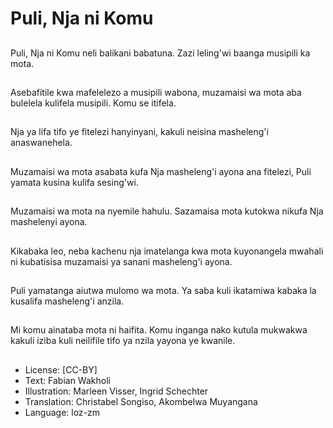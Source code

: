 # Puli, Nja ni Komu

##
Puli, Nja ni Komu neli balikani babatuna. Zazi leling'wi baanga musipili ka mota.

##
Asebafitile kwa mafelelezo a musipili wabona, muzamaisi wa mota aba bulelela kulifela musipili. Komu se itifela.

##
Nja ya lifa tifo ye fitelezi hanyinyani, kakuli neisina masheleng'i anaswanehela.

##
Muzamaisi wa mota asabata kufa Nja masheleng'i ayona ana fitelezi, Puli yamata kusina kulifa sesing'wi.

##
Muzamaisi wa mota na nyemile hahulu. Sazamaisa mota kutokwa nikufa Nja mashelenyi ayona.

##
Kikabaka leo, neba kachenu nja imatelanga kwa mota kuyonangela mwahali ni kubatisisa muzamaisi ya sanani masheleng'i ayona.

##
Puli yamatanga aiutwa mulomo wa mota. Ya saba kuli ikatamiwa kabaka la kusalifa masheleng'i anzila.

##
Mi komu ainataba mota ni haifita. Komu inganga nako kutula mukwakwa kakuli iziba kuli neilifile tifo ya nzila yayona ye kwanile.

##
* License: [CC-BY]
* Text: Fabian Wakholi
* Illustration: Marleen Visser, Ingrid Schechter
* Translation: Christabel Songiso, Akombelwa Muyangana
* Language: loz-zm
